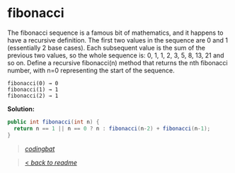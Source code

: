 # fibonacci

The fibonacci sequence is a famous bit of mathematics, and it happens to have a recursive definition. The first two values in the sequence are 0 and 1 (essentially 2 base cases). Each subsequent value is the sum of the previous two values, so the whole sequence is: 0, 1, 1, 2, 3, 5, 8, 13, 21 and so on. Define a recursive fibonacci(n) method that returns the nth fibonacci number, with n=0 representing the start of the sequence.

```
fibonacci(0) → 0
fibonacci(1) → 1
fibonacci(2) → 1
```

**Solution:**

```java
public int fibonacci(int n) {
  return n == 1 || n == 0 ? n : fibonacci(n-2) + fibonacci(n-1);
}
```

> _[codingbat](https://codingbat.com/prob/p120015)_

> [< _back to readme_](/README.md)